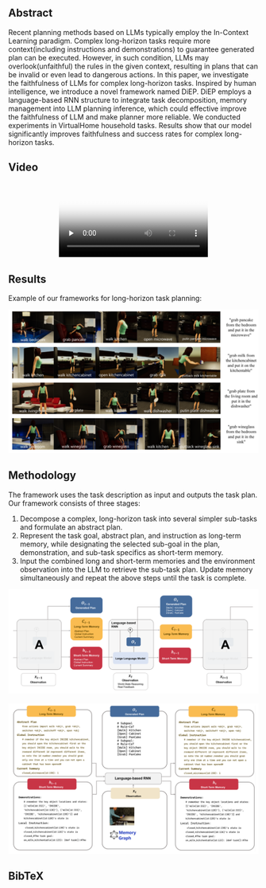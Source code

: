 <!-- <h1 align="center"> Faithful LLMs for Long-Horizon Task Planning </h1> -->

<!--
<div align='center'>
  <font size=4 color=black>ICRA 2024</font>
</div>
-->

<!--
[author1](https://www.yuque.com/zhangjiatao-grdyv/rn49ht/lq7xzy4xmxgrpgz9), [author2](https://www.yuque.com/zhangjiatao-grdyv/rn49ht/vsarazgdts43o7y4)
-->

## Abstract
Recent planning methods based on LLMs typically employ the In-Context Learning paradigm. Complex long-horizon tasks require more context(including instructions and demonstrations) to guarantee generated plan can be executed. However, in such condition, LLMs may overlook(unfaithful) the rules in the given context, resulting in plans that can be invalid or even lead to dangerous actions. In this paper, we investigate the faithfulness of LLMs for complex long-horizon tasks. Inspired by human intelligence, we introduce a novel framework named DiEP. DiEP employs a language-based RNN structure to integrate task decomposition, memory management into LLM planning inference, which could effective improve the faithfulness of LLM and make planner more reliable. We conducted experiments in VirtualHome household tasks. Results show that our model significantly improves faithfulness and success rates for complex long-horizon tasks.

## Video

<div align='center'>
  <video id="video" controls="" preload="none" poster="作者(图片地址)">
    <source id="mp4" src="https://github.com/Mongoosesyf/DiEP.github.io/blob/main/samll.mp4" type="video/mp4">
  </video>
</div>

## Results
Example of our frameworks for long-horizon task planning:

<div align='center'>
  <img src="https://github.com/Mongoosesyf/DiEP.github.io/blob/main/result.PNG?raw=true">
</div>

## Methodology
The framework uses the task description as input and outputs the task plan. Our framework consists of three stages: 
1. Decompose a complex, long-horizon task into several simpler sub-tasks and formulate an abstract plan.
2. Represent the task goal, abstract plan, and instruction as long-term memory, while designating the selected sub-goal in the plan, demonstration, and sub-task specifics as short-term memory.
3. Input the combined long and short-term memories and the environment observation into the LLM to retrieve the sub-task plan. Update memory simultaneously and repeat the above steps until the task is complete.

<div align='center'>
  <img src="https://github.com/Mongoosesyf/DiEP.github.io/blob/main/RNN.PNG?raw=true">
</div>

<br/>

<div align='center'>
  <img src="https://raw.githubusercontent.com/Mongoosesyf/DiEP.github.io/main/method_description.PNG">
</div>

## BibTeX
